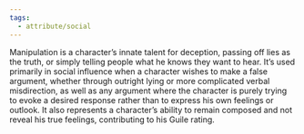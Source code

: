 ```yaml
---
tags:
  - attribute/social
---
```

Manipulation is a character’s innate talent for deception, passing off lies as the truth, or simply telling people what he knows they want to hear. It’s used primarily in social influence when a character wishes to make a false argument, whether through outright lying or more complicated verbal misdirection, as well as any argument where the character is purely trying to evoke a desired response rather than to express his own feelings or outlook. It also represents a character’s ability to remain composed and not reveal his true feelings, contributing to his Guile rating.